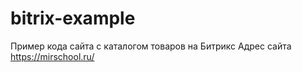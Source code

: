 # bitrix-example
Пример кода сайта с каталогом товаров на Битрикс
Адрес сайта https://mirschool.ru/
